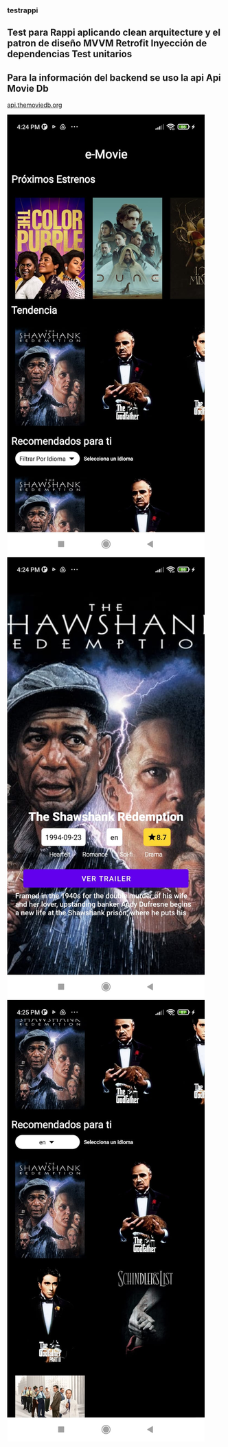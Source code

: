### testrappi
## Test para Rappi aplicando clean arquitecture y el patron de diseño **MVVM** **Retrofit** **Inyección de dependencias** **Test unitarios**
## Para la información del backend se uso la api **Api Movie Db** 
[api.themoviedb.org](https://api.themoviedb.org/)





![Applicacion test para Rappi](https://github.com/bzazueta/testrappi/blob/main/test/app/src/main/res/drawable/image2.jpeg)
![Applicacion test para Rappi](https://github.com/bzazueta/testrappi/blob/main/test/app/src/main/res/drawable/image3.jpeg)
![Applicacion test para Rappi](https://github.com/bzazueta/testrappi/blob/main/test/app/src/main/res/drawable/image4.jpeg)
